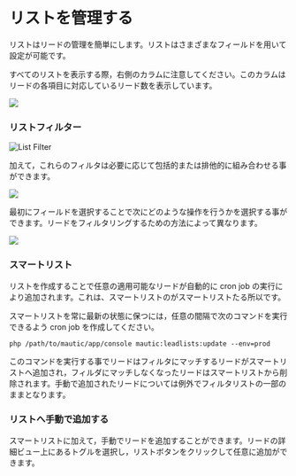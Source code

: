 # リストを管理する

リストはリードの管理を簡単にします。リストはさまざまなフィールドを用いて設定が可能です。

すべてのリストを表示する際，右側のカラムに注意してください。このカラムはリードの各項目に対応しているリード数を表示しています。

![](http://drop.dbh.li/image/3v3F2v280n1z/Image%202014-11-16%20at%209.32.16%20PM.png)

### リストフィルター

![List Filter](http://drop.dbh.li/image/3j350h370g0t/Image%202014-11-16%20at%209.13.39%20PM.png)

加えて，これらのフィルタは必要に応じて包括的または排他的に組み合わせる事ができます。

![](http://drop.dbh.li/image/2u090o1n252V/Image%202014-11-16%20at%209.16.12%20PM.png)

最初にフィールドを選択することで次にどのような操作を行うかを選択する事ができます。リードをフィルタリングするための方法によって異なります。

![](http://drop.dbh.li/image/3o0a32313h07/Image%202014-11-16%20at%209.26.57%20PM.png)

### スマートリスト
リストを作成することで任意の適用可能なリードが自動的に cron job の実行により追加されます。これは、スマートリストのがスマートリストたる所以です。

スマートリストを常に最新の状態に保つには，任意の間隔で次のコマンドを実行できるよう cron job を作成してください。

```
php /path/to/mautic/app/console mautic:leadlists:update --env=prod
```

このコマンドを実行する事でリードはフィルタにマッチするリードがスマートリストへ追加され，フィルダにマッチしなくなったリードはスマートリストから削除されます。手動で追加されたリードについては例外でフィルタリストの一部のままとなります。

### リストへ手動で追加する

スマートリストに加えて，手動でリードを追加することができます。リードの詳細ビュー上にあるトグルを選択し，リストボタンをクリックして任意に追加ができます。
